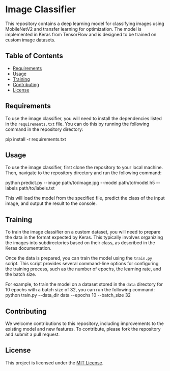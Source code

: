 # Image Classifier

This repository contains a deep learning model for classifying images using MobileNetV2 and transfer learning for optimization. The model is implemented in Keras from TensorFlow and is designed to be trained on custom image datasets.

## Table of Contents

- [Requirements](#requirements)
- [Usage](#usage)
- [Training](#training)
- [Contributing](#contributing)
- [License](#license)

## Requirements

To use the image classifier, you will need to install the dependencies listed in the `requirements.txt` file. You can do this by running the following command in the repository directory:

pip install -r requirements.txt


## Usage

To use the image classifier, first clone the repository to your local machine. Then, navigate to the repository directory and run the following command:

python predict.py --image path/to/image.jpg --model path/to/model.h5 --labels path/to/labels.txt


This will load the model from the specified file, predict the class of the input image, and output the result to the console.

## Training

To train the image classifier on a custom dataset, you will need to prepare the data in the format expected by Keras. This typically involves organizing the images into subdirectories based on their class, as described in the Keras documentation.

Once the data is prepared, you can train the model using the `train.py` script. This script provides several command-line options for configuring the training process, such as the number of epochs, the learning rate, and the batch size.

For example, to train the model on a dataset stored in the `data` directory for 10 epochs with a batch size of 32, you can run the following command:
python train.py --data_dir data --epochs 10 --batch_size 32


## Contributing

We welcome contributions to this repository, including improvements to the existing model and new features. To contribute, please fork the repository and submit a pull request.

## License

This project is licensed under the [MIT License](LICENSE).
